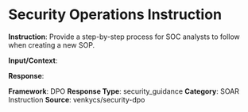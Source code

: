 # Security Operations Instruction

**Instruction**: Provide a step-by-step process for SOC analysts to follow when creating a new SOP.

**Input/Context**: 

**Response**: 

**Framework**: DPO
**Response Type**: security_guidance
**Category**: SOAR Instruction
**Source**: venkycs/security-dpo
